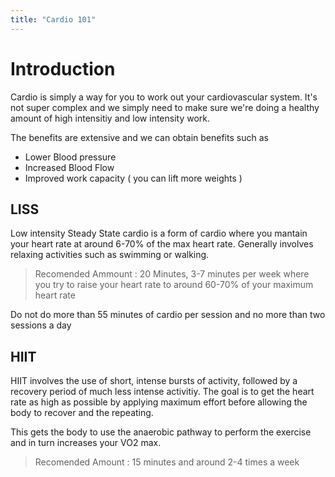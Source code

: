 ```yaml
---
title: "Cardio 101"
---
```


# Introduction

Cardio is simply a way for you to work out your cardiovascular system. It's not super complex and we simply need to make sure we're doing a healthy amount of high intensitiy and low intensity work. 

The benefits are extensive and we can obtain benefits such as 
- Lower Blood pressure
- Increased Blood Flow
- Improved work capacity ( you can lift more weights )

## LISS

Low intensity Steady State cardio is a form of cardio where you mantain your heart rate at around 6-70% of the max heart rate. Generally involves relaxing activities such as swimming or walking.

> Recomended Ammount : 20 Minutes, 3-7 minutes per week where you try to raise your heart rate to around 60-70% of your maximum heart rate

Do not do more than 55 minutes of cardio per session and no more than two sessions a day 

## HIIT
HIIT involves the use of short, intense bursts of activity, followed by a recovery period of much less intense activitiy. The goal is to get the heart rate as high as possible by applying maximum effort before allowing the body to recover and the repeating.

This gets the body to use the anaerobic pathway to perform the exercise and in turn increases your VO2 max.

> Recomended Amount : 15 minutes and around 2-4 times a week


